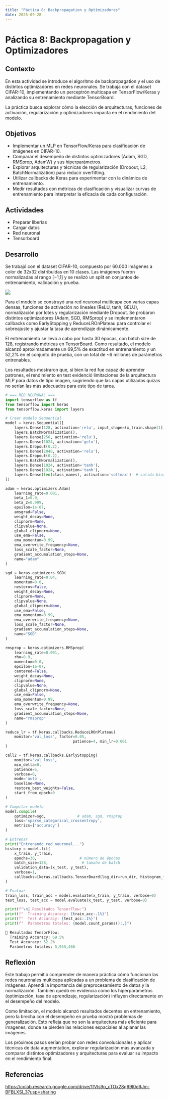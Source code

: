 ```yaml
---
title: "Páctica 8: Backpropagation y Optimizadores"
date: 2025-09-28
---
```


# Páctica 8: Backpropagation y Optimizadores

## Contexto

En esta actividad se introduce el algoritmo de backpropagation y el uso de distintos optimizadores en redes neuronales. Se trabaja con el dataset CIFAR-10, implementando un perceptrón multicapa en TensorFlow/Keras y analizando su entrenamiento mediante TensorBoard. 

La práctica busca explorar cómo la elección de arquitecturas, funciones de activación, regularización y optimizadores impacta en el rendimiento del modelo.

## Objetivos

- Implementar un MLP en TensorFlow/Keras para clasificación de imágenes en CIFAR-10.
- Comparar el desempeño de distintos optimizadores (Adam, SGD, RMSprop, AdamW) y sus hiperparámetros.
- Explorar arquitecturas y técnicas de regularización (Dropout, L2, BatchNormalization) para reducir overfitting.
- Utilizar callbacks de Keras para experimentar con la dinámica de entrenamiento.
- Medir resultados con métricas de clasificación y visualizar curvas de entrenamiento para interpretar la eficacia de cada configuración.

## Actividades

- Preparar liberias
- Cargar datos
- Red neuronal
- Tensorboard

## Desarrollo

Se trabajó con el dataset CIFAR-10, compuesto por 60.000 imágenes a color de 32x32 distribuidas en 10 clases. Las imágenes fueron normalizadas al rango [−1,1] y se realizó un split en conjuntos de entrenamiento, validación y prueba.

![](../assets/UT2_TA2_1.png)

Para el modelo se construyó una red neuronal multicapa con varias capas densas, funciones de activación no lineales (ReLU, tanh, GELU), normalización por lotes y regularización mediante Dropout. Se probaron distintos optimizadores (Adam, SGD, RMSprop) y se implementaron callbacks como EarlyStopping y ReduceLROnPlateau para controlar el sobreajuste y ajustar la tasa de aprendizaje dinámicamente.

El entrenamiento se llevó a cabo por hasta 30 épocas, con batch size de 128, registrando métricas en TensorBoard. Como resultado, el modelo alcanzó aproximadamente un 69,5% de exactitud en entrenamiento y un 52,2% en el conjunto de prueba, con un total de ~6 millones de parámetros entrenables.

Los resultados mostraron que, si bien la red fue capaz de aprender patrones, el rendimiento en test evidenció limitaciones de la arquitectura MLP para datos de tipo imagen, sugiriendo que las capas utilizadas quizas no serían las más adecuados para este tipo de tarea.

```python
# === RED NEURONAL ===
import tensorflow as tf
from tensorflow import keras
from tensorflow.keras import layers

# Crear modelo Sequential
model = keras.Sequential([
    layers.Dense(128, activation='relu', input_shape=(x_train.shape[1],)),
    layers.BatchNormalization(),
    layers.Dense(256, activation='relu'),
    layers.Dense(1024, activation='gelu'),
    layers.Dropout(0.2),
    layers.Dense(2048, activation='relu'),
    layers.Dropout(0.2),
    layers.BatchNormalization(),
    layers.Dense(1024, activation='tanh'),
    layers.Dense(1024, activation='tanh'),
    layers.Dense(len(class_names), activation='softmax')  # salida binaria
])

adam = keras.optimizers.Adam(
    learning_rate=0.001,
    beta_1=0.9,
    beta_2=0.999,
    epsilon=1e-07,
    amsgrad=False,
    weight_decay=None,
    clipnorm=None,
    clipvalue=None,
    global_clipnorm=None,
    use_ema=False,
    ema_momentum=0.99,
    ema_overwrite_frequency=None,
    loss_scale_factor=None,
    gradient_accumulation_steps=None,
    name="adam"
)

sgd = keras.optimizers.SGD(
    learning_rate=0.04,
    momentum=0.0,
    nesterov=False,
    weight_decay=None,
    clipnorm=None,
    clipvalue=None,
    global_clipnorm=None,
    use_ema=False,
    ema_momentum=0.99,
    ema_overwrite_frequency=None,
    loss_scale_factor=None,
    gradient_accumulation_steps=None,
    name="SGD"
)

rmsprop = keras.optimizers.RMSprop(
    learning_rate=0.001,
    rho=0.9,
    momentum=0.0,
    epsilon=1e-07,
    centered=False,
    weight_decay=None,
    clipnorm=None,
    clipvalue=None,
    global_clipnorm=None,
    use_ema=False,
    ema_momentum=0.99,
    ema_overwrite_frequency=None,
    loss_scale_factor=None,
    gradient_accumulation_steps=None,
    name="rmsprop"
)

reduce_lr = tf.keras.callbacks.ReduceLROnPlateau(
    monitor='val_loss', factor=0.05,
                              patience=4, min_lr=0.001
)

call2 = tf.keras.callbacks.EarlyStopping(
    monitor='val_loss',
    min_delta=0,
    patience=5,
    verbose=0,
    mode='auto',
    baseline=None,
    restore_best_weights=False,
    start_from_epoch=0
)

# Compilar modelo
model.compile(
    optimizer=sgd,              # adam, sgd, rmsprop
    loss='sparse_categorical_crossentropy',
    metrics=['accuracy']
)

# Entrenar
print("Entrenando red neuronal...")
history = model.fit(
    x_train, y_train,
    epochs=30,                   # número de épocas
    batch_size=128,               # tamaño de batch
    validation_data=(x_test, y_test),
    verbose=1,
    callbacks=[keras.callbacks.TensorBoard(log_dir=run_dir, histogram_freq=1), reduce_lr, call2]
)

# Evaluar
train_loss, train_acc = model.evaluate(x_train, y_train, verbose=0)
test_loss, test_acc = model.evaluate(x_test, y_test, verbose=0)

print(f"\n🎯 Resultados TensorFlow:")
print(f"  Training Accuracy: {train_acc:.1%}")
print(f"  Test Accuracy: {test_acc:.1%}")
print(f"  Parámetros totales: {model.count_params():,}")
```

```python
🎯 Resultados TensorFlow:
  Training Accuracy: 69.5%
  Test Accuracy: 52.2%
  Parámetros totales: 5,955,466
```

## Reflexión

Este trabajo permitió comprender de manera práctica cómo funcionan las redes neuronales multicapa aplicadas a un problema de clasificación de imágenes. Aprendí la importancia del preprocesamiento de datos y la normalización. También quedó en evidencia cómo los hiperparámetros (optimización, tasa de aprendizaje, regularización) influyen directamente en el desempeño del modelo.

Como limitación, el modelo alcanzó resultados decentes en entrenamiento, pero la brecha con el desempeño en prueba mostró problemas de generalización. Esto refleja que no son la arquitectura más eficiente para imagenes, donde se pierden las relaciones espaciales al aplanar las imágenes.

Los próximos pasos serían probar con redes convolucionales y aplicar técnicas de data augmentation, explorar regularización más avanzada y comparar distintos optimizadores y arquitecturas para evaluar su impacto en el rendimiento final.

## Referencias

https://colab.research.google.com/drive/1fVls9p_cTOx28q99l0d9Jm-BFBLXSI_3?usp=sharing